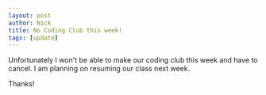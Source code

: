 ```yaml
---
layout: post
author: Nick
title: No Coding Club this week!
tags: [update]
---
```


Unfortunately I won't be able to make our coding club this week and
have to cancel. I am planning on resuming our class next week.

Thanks!
